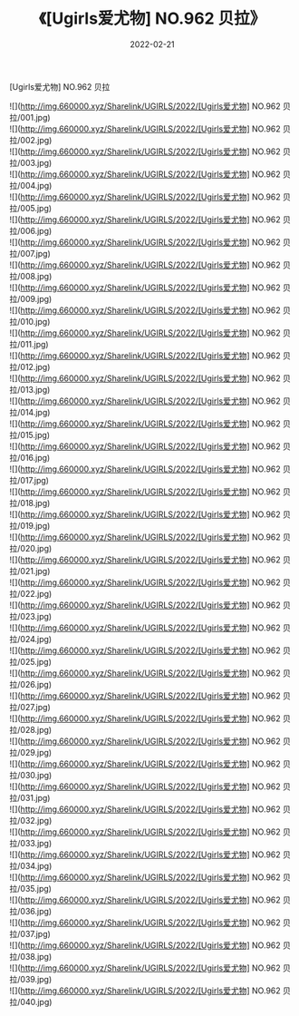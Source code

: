 ﻿---
layout: post
title:  《[Ugirls爱尤物] NO.962 贝拉》
date:   2022-02-21
img: http://img.660000.xyz/Sharelink/UGIRLS/2022/[Ugirls爱尤物] NO.962 贝拉/000.jpg
categories: [美女, 清纯, 唯美]
---

[Ugirls爱尤物] NO.962 贝拉

 ![](http://img.660000.xyz/Sharelink/UGIRLS/2022/[Ugirls爱尤物] NO.962 贝拉/001.jpg) <br>![](http://img.660000.xyz/Sharelink/UGIRLS/2022/[Ugirls爱尤物] NO.962 贝拉/002.jpg) <br>![](http://img.660000.xyz/Sharelink/UGIRLS/2022/[Ugirls爱尤物] NO.962 贝拉/003.jpg) <br>![](http://img.660000.xyz/Sharelink/UGIRLS/2022/[Ugirls爱尤物] NO.962 贝拉/004.jpg) <br>![](http://img.660000.xyz/Sharelink/UGIRLS/2022/[Ugirls爱尤物] NO.962 贝拉/005.jpg) <br>![](http://img.660000.xyz/Sharelink/UGIRLS/2022/[Ugirls爱尤物] NO.962 贝拉/006.jpg) <br>![](http://img.660000.xyz/Sharelink/UGIRLS/2022/[Ugirls爱尤物] NO.962 贝拉/007.jpg) <br>![](http://img.660000.xyz/Sharelink/UGIRLS/2022/[Ugirls爱尤物] NO.962 贝拉/008.jpg) <br>![](http://img.660000.xyz/Sharelink/UGIRLS/2022/[Ugirls爱尤物] NO.962 贝拉/009.jpg) <br>![](http://img.660000.xyz/Sharelink/UGIRLS/2022/[Ugirls爱尤物] NO.962 贝拉/010.jpg) <br>![](http://img.660000.xyz/Sharelink/UGIRLS/2022/[Ugirls爱尤物] NO.962 贝拉/011.jpg) <br>![](http://img.660000.xyz/Sharelink/UGIRLS/2022/[Ugirls爱尤物] NO.962 贝拉/012.jpg) <br>![](http://img.660000.xyz/Sharelink/UGIRLS/2022/[Ugirls爱尤物] NO.962 贝拉/013.jpg) <br>![](http://img.660000.xyz/Sharelink/UGIRLS/2022/[Ugirls爱尤物] NO.962 贝拉/014.jpg) <br>![](http://img.660000.xyz/Sharelink/UGIRLS/2022/[Ugirls爱尤物] NO.962 贝拉/015.jpg) <br>![](http://img.660000.xyz/Sharelink/UGIRLS/2022/[Ugirls爱尤物] NO.962 贝拉/016.jpg) <br>![](http://img.660000.xyz/Sharelink/UGIRLS/2022/[Ugirls爱尤物] NO.962 贝拉/017.jpg) <br>![](http://img.660000.xyz/Sharelink/UGIRLS/2022/[Ugirls爱尤物] NO.962 贝拉/018.jpg) <br>![](http://img.660000.xyz/Sharelink/UGIRLS/2022/[Ugirls爱尤物] NO.962 贝拉/019.jpg) <br>![](http://img.660000.xyz/Sharelink/UGIRLS/2022/[Ugirls爱尤物] NO.962 贝拉/020.jpg) <br>![](http://img.660000.xyz/Sharelink/UGIRLS/2022/[Ugirls爱尤物] NO.962 贝拉/021.jpg) <br>![](http://img.660000.xyz/Sharelink/UGIRLS/2022/[Ugirls爱尤物] NO.962 贝拉/022.jpg) <br>![](http://img.660000.xyz/Sharelink/UGIRLS/2022/[Ugirls爱尤物] NO.962 贝拉/023.jpg) <br>![](http://img.660000.xyz/Sharelink/UGIRLS/2022/[Ugirls爱尤物] NO.962 贝拉/024.jpg) <br>![](http://img.660000.xyz/Sharelink/UGIRLS/2022/[Ugirls爱尤物] NO.962 贝拉/025.jpg) <br>![](http://img.660000.xyz/Sharelink/UGIRLS/2022/[Ugirls爱尤物] NO.962 贝拉/026.jpg) <br>![](http://img.660000.xyz/Sharelink/UGIRLS/2022/[Ugirls爱尤物] NO.962 贝拉/027.jpg) <br>![](http://img.660000.xyz/Sharelink/UGIRLS/2022/[Ugirls爱尤物] NO.962 贝拉/028.jpg) <br>![](http://img.660000.xyz/Sharelink/UGIRLS/2022/[Ugirls爱尤物] NO.962 贝拉/029.jpg) <br>![](http://img.660000.xyz/Sharelink/UGIRLS/2022/[Ugirls爱尤物] NO.962 贝拉/030.jpg) <br>![](http://img.660000.xyz/Sharelink/UGIRLS/2022/[Ugirls爱尤物] NO.962 贝拉/031.jpg) <br>![](http://img.660000.xyz/Sharelink/UGIRLS/2022/[Ugirls爱尤物] NO.962 贝拉/032.jpg) <br>![](http://img.660000.xyz/Sharelink/UGIRLS/2022/[Ugirls爱尤物] NO.962 贝拉/033.jpg) <br>![](http://img.660000.xyz/Sharelink/UGIRLS/2022/[Ugirls爱尤物] NO.962 贝拉/034.jpg) <br>![](http://img.660000.xyz/Sharelink/UGIRLS/2022/[Ugirls爱尤物] NO.962 贝拉/035.jpg) <br>![](http://img.660000.xyz/Sharelink/UGIRLS/2022/[Ugirls爱尤物] NO.962 贝拉/036.jpg) <br>![](http://img.660000.xyz/Sharelink/UGIRLS/2022/[Ugirls爱尤物] NO.962 贝拉/037.jpg) <br>![](http://img.660000.xyz/Sharelink/UGIRLS/2022/[Ugirls爱尤物] NO.962 贝拉/038.jpg) <br>![](http://img.660000.xyz/Sharelink/UGIRLS/2022/[Ugirls爱尤物] NO.962 贝拉/039.jpg) <br>![](http://img.660000.xyz/Sharelink/UGIRLS/2022/[Ugirls爱尤物] NO.962 贝拉/040.jpg) <br>
